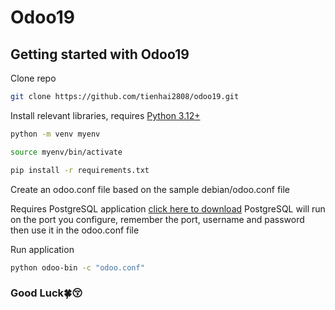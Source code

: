# Odoo19

## Getting started with Odoo19

Clone repo
```bash
git clone https://github.com/tienhai2808/odoo19.git
```

Install relevant libraries, requires [Python 3.12+](https://www.python.org/search/?q=3.12)
```bash
python -m venv myenv
```
```bash
source myenv/bin/activate
```
```bash
pip install -r requirements.txt
```

Create an odoo.conf file based on the sample debian/odoo.conf file

Requires PostgreSQL application [click here to download](https://www.enterprisedb.com/downloads/postgres-postgresql-downloads)
PostgreSQL will run on the port you configure, remember the port, username and password then use it in the odoo.conf file

Run application
```bash
python odoo-bin -c "odoo.conf"
```

### Good Luck🍀😚
